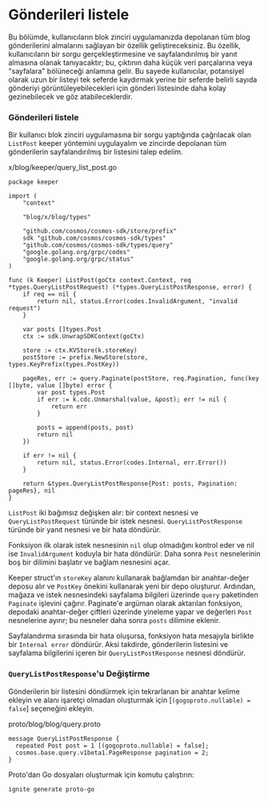 # Gönderileri listele

Bu bölümde, kullanıcıların blok zinciri uygulamanızda depolanan tüm blog gönderilerini almalarını sağlayan bir özellik geliştireceksiniz. Bu özellik, kullanıcıların bir sorgu gerçekleştirmesine ve sayfalandırılmış bir yanıt almasına olanak tanıyacaktır; bu, çıktının daha küçük veri parçalarına veya "sayfalara" bölüneceği anlamına gelir. Bu sayede kullanıcılar, potansiyel olarak uzun bir listeyi tek seferde kaydırmak yerine bir seferde belirli sayıda gönderiyi görüntüleyebilecekleri için gönderi listesinde daha kolay gezinebilecek ve göz atabileceklerdir.

### Gönderileri listele

Bir kullanıcı blok zinciri uygulamasına bir sorgu yaptığında çağrılacak olan `ListPost` keeper yöntemini uygulayalım ve zincirde depolanan tüm gönderilerin sayfalandırılmış bir listesini talep edelim.

x/blog/keeper/query\_list\_post.go

```
package keeper

import (
    "context"

    "blog/x/blog/types"

    "github.com/cosmos/cosmos-sdk/store/prefix"
    sdk "github.com/cosmos/cosmos-sdk/types"
    "github.com/cosmos/cosmos-sdk/types/query"
    "google.golang.org/grpc/codes"
    "google.golang.org/grpc/status"
)

func (k Keeper) ListPost(goCtx context.Context, req *types.QueryListPostRequest) (*types.QueryListPostResponse, error) {
    if req == nil {
        return nil, status.Error(codes.InvalidArgument, "invalid request")
    }

    var posts []types.Post
    ctx := sdk.UnwrapSDKContext(goCtx)

    store := ctx.KVStore(k.storeKey)
    postStore := prefix.NewStore(store, types.KeyPrefix(types.PostKey))

    pageRes, err := query.Paginate(postStore, req.Pagination, func(key []byte, value []byte) error {
        var post types.Post
        if err := k.cdc.Unmarshal(value, &post); err != nil {
            return err
        }

        posts = append(posts, post)
        return nil
    })

    if err != nil {
        return nil, status.Error(codes.Internal, err.Error())
    }

    return &types.QueryListPostResponse{Post: posts, Pagination: pageRes}, nil
}
```

`ListPost` iki bağımsız değişken alır: bir context nesnesi ve `QueryListPostRequest` türünde bir istek nesnesi. `QueryListPostResponse` türünde bir yanıt nesnesi ve bir hata döndürür.

Fonksiyon ilk olarak istek nesnesinin `nil` olup olmadığını kontrol eder ve nil ise `InvalidArgument` koduyla bir hata döndürür. Daha sonra `Post` nesnelerinin boş bir dilimini başlatır ve bağlam nesnesini açar.

Keeper struct'ın `storeKey` alanını kullanarak bağlamdan bir anahtar-değer deposu alır ve `PostKey` önekini kullanarak yeni bir depo oluşturur. Ardından, mağaza ve istek nesnesindeki sayfalama bilgileri üzerinde `query` paketinden `Paginate` işlevini çağırır. Paginate'e argüman olarak aktarılan fonksiyon, depodaki anahtar-değer çiftleri üzerinde yineleme yapar ve değerleri `Post` nesnelerine ayırır; bu nesneler daha sonra `posts` dilimine eklenir.

Sayfalandırma sırasında bir hata oluşursa, fonksiyon hata mesajıyla birlikte bir `Internal error` döndürür. Aksi takdirde, gönderilerin listesini ve sayfalama bilgilerini içeren bir `QueryListPostResponse` nesnesi döndürür.

### `QueryListPostResponse`'u Değiştirme

Gönderilerin bir listesini döndürmek için tekrarlanan bir anahtar kelime ekleyin ve alanı işaretçi olmadan oluşturmak için \[`(gogoproto.nullable) = false`] seçeneğini ekleyin.

proto/blog/blog/query.proto

```
message QueryListPostResponse {
  repeated Post post = 1 [(gogoproto.nullable) = false];
  cosmos.base.query.v1beta1.PageResponse pagination = 2;
}
```

Proto'dan Go dosyaları oluşturmak için komutu çalıştırın:

```
ignite generate proto-go
```
